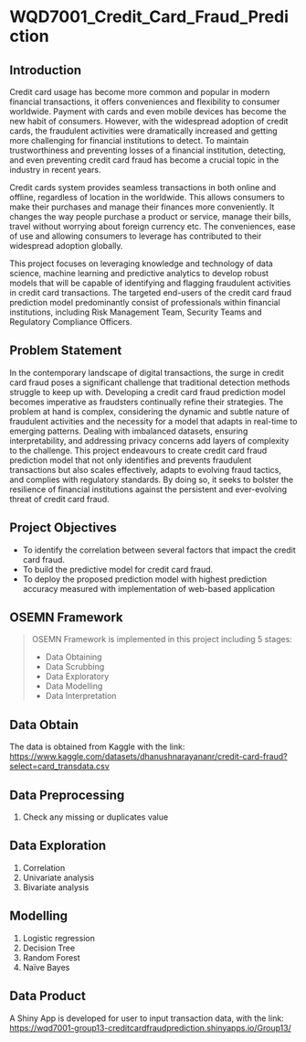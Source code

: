 # WQD7001_Credit_Card_Fraud_Prediction
## Introduction 
Credit card usage has become more common and popular in modern financial transactions, it offers conveniences and flexibility to consumer worldwide. Payment with cards and even mobile devices has become the new habit of consumers. However, with the widespread adoption of credit cards, the fraudulent activities were dramatically increased and getting more challenging for financial institutions to detect. To maintain trustworthiness and preventing losses of a financial institution, detecting, and even preventing credit card fraud has become a crucial topic in the industry in recent years. 

Credit cards system provides seamless transactions in both online and offline, regardless of location in the worldwide. This allows consumers to make their purchases and manage their finances more conveniently. It changes the way people purchase a product or service, manage their bills, travel without worrying about foreign currency etc. The conveniences, ease of use and allowing consumers to leverage has contributed to their widespread adoption globally. 

This project focuses on leveraging knowledge and technology of data science, machine learning and predictive analytics to develop robust models that will be capable of identifying and flagging fraudulent activities in credit card transactions. The targeted end-users of the credit card fraud prediction model predominantly consist of professionals within financial institutions, including Risk Management Team, Security Teams and Regulatory Compliance Officers.

## Problem Statement
In the contemporary landscape of digital transactions, the surge in credit card fraud poses a significant challenge that traditional detection methods struggle to keep up with. Developing a credit card fraud prediction model becomes imperative as fraudsters continually refine their strategies. The problem at hand is complex, considering the dynamic and subtle nature of fraudulent activities and the necessity for a model that adapts in real-time to emerging patterns. Dealing with imbalanced datasets, ensuring interpretability, and addressing privacy concerns add layers of complexity to the challenge. This project endeavours to create credit card fraud prediction model that not only identifies and prevents fraudulent transactions but also scales effectively, adapts to evolving fraud tactics, and complies with regulatory standards. By doing so, it seeks to bolster the resilience of financial institutions against the persistent and ever-evolving threat of credit card fraud. 

## Project Objectives
* To identify the correlation between several factors that impact the credit card fraud. 
* To build the predictive model for credit card fraud. 
* To deploy the proposed prediction model with highest prediction accuracy measured with implementation of web-based application

## OSEMN Framework
> OSEMN Framework is implemented in this project including 5 stages:
> 
> * Data Obtaining
> * Data Scrubbing
> * Data Exploratory
> * Data Modelling
> * Data Interpretation

## Data Obtain
The data is obtained from Kaggle with the link: 
https://www.kaggle.com/datasets/dhanushnarayananr/credit-card-fraud?select=card_transdata.csv

## Data Preprocessing
1. Check any missing or duplicates value

## Data Exploration
1. Correlation
1. Univariate analysis
1. Bivariate analysis

## Modelling
1. Logistic regression
1. Decision Tree
1. Random Forest 
1. Naïve Bayes

## Data Product
A Shiny App is developed for user to input transaction data, with the link: https://wqd7001-group13-creditcardfraudprediction.shinyapps.io/Group13/

